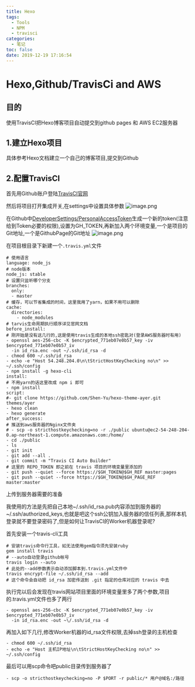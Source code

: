 ```yaml
---
title: Hexo
tags:
  - Tools
  - NPM
  - travisci
categories:
  - 笔记
toc: false
date: 2019-12-19 17:16:54
---
```


# Hexo,Github/TravisCi and AWS

## 目的
使用TravisCI把Hexo博客项目自动提交到github pages 和 AWS EC2服务器

## 1.建立Hexo项目
具体参考Hexo文档建立一个自己的博客项目,提交到Github

## 2.配置TravisCI

首先用Github账户登陆[TravisCI官网](https://travis-ci.org/)

然后将项目打开集成开关,在settings中设置具体参数
![image.png](/images/2019/12/18/3adad000-218f-11ea-9a07-ffc81ee08653.png)

在Github中[DeveloperSettings/PersonalAccessToken](https://github.com/settings/tokens)生成一个新的token(注意给到Token必要的权限),设置为GH_TOKEN,再新加入两个环境变量,一个是项目的Git地址,一个是GithubPage的Git地址
![image.png](/images/2019/12/18/8bd34460-218f-11ea-9a07-ffc81ee08653.png)

在项目根目录下新建一个`.travis.yml`文件

```
# 使用语言
language: node_js
# node版本
node_js: stable
# 设置只监听哪个分支
branches:
  only:
  - master
# 缓存，可以节省集成的时间，这里我用了yarn，如果不用可以删除
cache:
  directories:
    - node_modules
# tarvis生命周期执行顺序详见官网文档
before_install:
# 刚开始是没有这几行的,这是使用travis生成的本地ssh密匙对(登录AWS服务器时有用)
- openssl aes-256-cbc -K $encrypted_771eb07e0b57_key -iv $encrypted_771eb07e0b57_iv
  -in id_rsa.enc -out ~/.ssh/id_rsa -d
- chmod 600 ~/.ssh/id_rsa
- echo -e "Host 54.248.204.0\n\tStrictHostKeyChecking no\n" >> ~/.ssh/config
- npm install -g hexo-cli
install:
# 不用yarn的话这里改成 npm i 即可
- npm install
script:
#- git clone https://github.com/Shen-Yu/hexo-theme-ayer.git themes/ayer
- hexo clean
- hexo generate
after_success:
# 推送到aws服务器的Nginx文件夹
# - scp -o stricthostkeychecking=no -r ./public ubuntu@ec2-54-248-204-0.ap-northeast-1.compute.amazonaws.com:/home/
- cd ./public
- ls
- git init
- git add --all .
- git commit -m "Travis CI Auto Builder"
# 这里的 REPO_TOKEN 即之前在 travis 项目的环境变量里添加的
- git push --quiet --force https://$GH_TOKEN@$GH_REF master:pages
- git push --quiet --force https://$GH_TOKEN@$GH_PAGE_REF master:master
```
上传到服务器需要的准备

我使用的方法是先把自己本地\~/.ssh/id_rsa.pub内容添加到服务器的\~/.ssh/authorized_keys,也就是吧这个ssh公钥加入服务器的信任列表,那样本机登录就不要登录密码了,但是如何让TravisCI的Worker机器登录呢?

首先安装一个travis-cli工具
```
# 安装travis命令行工具，如无法使用gem指令须先安装ruby
gem install travis
# --auto自动登录github帐号
travis login --auto
# 此处的--add参数表示自动添加脚本到.travis.yml文件中
travis encrypt-file ~/.ssh/id_rsa --add
# 这个命令会自动把 id_rsa 加密传送到 .git 指定的仓库对应的 travis 中去
```
执行完以后会发现在travis网站项目里面的环境变量里多了两个参数,项目的.travis.yml文件也多了两行
```
- openssl aes-256-cbc -K $encrypted_771eb07e0b57_key -iv $encrypted_771eb07e0b57_iv
  -in id_rsa.enc -out ~\/.ssh/id_rsa -d
```

再加入如下几行,修改Worker机器的id_rsa文件权限,去掉ssh登录的主机检查
```
- chmod 600 ~/.ssh/id_rsa
- echo -e "Host 主机IP地址\n\tStrictHostKeyChecking no\n" >> ~/.ssh/config
```

最后可以用scp命令吧public目录传到服务器了
```
- scp -o stricthostkeychecking=no -P $PORT -r public/* 用户@域名:/路径
```